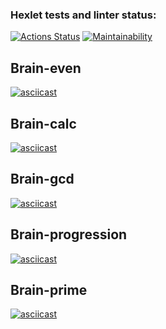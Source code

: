 ### Hexlet tests and linter status:
[![Actions Status](https://github.com/EgorovArtem34/frontend-project-lvl1/workflows/hexlet-check/badge.svg)](https://github.com/EgorovArtem34/frontend-project-lvl1/actions)
[![Maintainability](https://api.codeclimate.com/v1/badges/0d40d73e532b192a3a7a/maintainability)](https://codeclimate.com/github/EgorovArtem34/frontend-project-lvl1/maintainability)
## Brain-even
[![asciicast](https://asciinema.org/a/BueIcfN7MGh4wLtuJpIpba1Sb.svg)](https://asciinema.org/a/BueIcfN7MGh4wLtuJpIpba1Sb)
## Brain-calc
[![asciicast](https://asciinema.org/a/BhAl2Eu6Tgon1Ez2u4xtsy4c0.svg)](https://asciinema.org/a/BhAl2Eu6Tgon1Ez2u4xtsy4c0)
## Brain-gcd
[![asciicast](https://asciinema.org/a/QBaEJx9yjyDNkNFWB3CbBTFNA.svg)](https://asciinema.org/a/QBaEJx9yjyDNkNFWB3CbBTFNA)
## Brain-progression
[![asciicast](https://asciinema.org/a/dbFNVyYvHNDwewxdGs4RSBKZV.svg)](https://asciinema.org/a/dbFNVyYvHNDwewxdGs4RSBKZV)
## Brain-prime
[![asciicast](https://asciinema.org/a/3GMABrMtqaHWwrQmqaZ3yGWoa.svg)](https://asciinema.org/a/3GMABrMtqaHWwrQmqaZ3yGWoa)